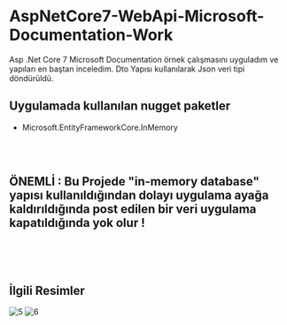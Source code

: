 # AspNetCore7-WebApi-Microsoft-Documentation-Work
Asp .Net Core 7 Microsoft Documentation örnek çalışmasını uyguladım ve yapıları en baştan inceledim. Dto Yapısı kullanılarak Json veri tipi döndürüldü.

## Uygulamada kullanılan nugget paketler ##
- Microsoft.EntityFrameworkCore.InMemory
</br>
</br>

## ÖNEMLİ : Bu Projede "in-memory database" yapısı kullanıldığından dolayı uygulama ayağa kaldırıldığında post edilen bir veri uygulama kapatıldığında yok olur ! ##
</br>
</br>
</br>

## İlgili Resimler ##

![5](https://user-images.githubusercontent.com/68101192/207521559-50ca11ac-b515-48e1-9b66-8f070d32a0ea.png)
![6](https://user-images.githubusercontent.com/68101192/207521561-888e3af2-47e3-4a64-9de6-166dfafc8a66.png)
